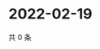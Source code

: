 # 2022-02-19

共 0 条

<!-- BEGIN WEIBO -->
<!-- 最后更新时间 Sat Feb 19 2022 20:03:14 GMT+0800 (China Standard Time) -->

<!-- END WEIBO -->
